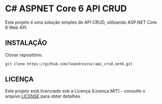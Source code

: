 # C# ASPNET Core 6 API CRUD

Este projeto é uma solução simples de API CRUD, utilizando ASP.NET Core 6 Web API.

## INSTALAÇÃO

Clonar repositório.

```bash
git clone https://github.com/leandrosroc/api_crud_net6.git
```

## LICENÇA

Este projeto está licenciado sob a Licença (Licença MIT) - consulte o arquivo [LICENSE](LICENSE) para obter detalhes.